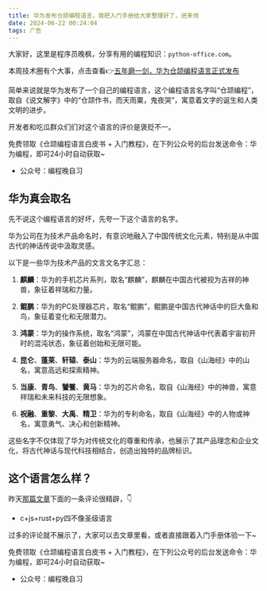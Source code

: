```yaml
---
title: 华为发布仓颉编程语言，我把入门手册给大家整理好了，进来领
date: 2024-06-22 00:24:04
tags: 广告
---
```


大家好，这里是程序员晚枫，分享有用的编程知识：``python-office.com``。

本周技术圈有个大事，点击查看👉[五年磨一剑，华为仓颉编程语言正式发布](https://mp.weixin.qq.com/s/eS4tUi6SwxGq_SekCM-clQ)

简单来说就是华为发布了一个自己的编程语言，这个编程语言名字叫“仓颉编程”，取自《说文解字》中的“仓颉作书，而天雨粟，鬼夜哭”，寓意着文字的诞生和人类文明的进步。

开发者和吃瓜群众们们对这个语言的评价是褒贬不一。

免费领取《仓颉编程语言白皮书 + 入门教程》，在下列公众号的后台发送命令：华为编程，即可24小时自动获取~

- 公众号：编程晚自习

## 华为真会取名

先不说这个编程语言的好坏，先夸一下这个语言的名字。

华为公司在为技术产品命名时，有意识地融入了中国传统文化元素，特别是从中国古代的神话传说中汲取灵感。

以下是一些华为技术产品的文言文名字汇总：

1. **麒麟**：华为的手机芯片系列，取名“麒麟”，麒麟在中国古代被视为吉祥的神兽，象征着祥瑞和力量。

2. **鲲鹏**：华为的PC处理器芯片，取名“鲲鹏”，鲲鹏是中国古代神话中的巨大鱼和鸟，象征着变化和无限潜力。

3. **鸿蒙**：华为的操作系统，取名“鸿蒙”，鸿蒙在中国古代神话中代表着宇宙初开时的混沌状态，象征着创始和无限可能。

4. **昆仑**、**蓬莱**、**轩辕**、**泰山**：华为的云端服务器命名，取自《山海经》中的山名，寓意高远和探索精神。

5. **当康**、**青鸟**、**饕餮**、**黄马**：华为的芯片命名，取自《山海经》中的神兽，寓意祥瑞和未来科技的无限想象。

6. **祝融**、**重黎**、**大禹**、**精卫**：华为的专利命名，取自《山海经》中的人物或神名，寓意勇气、决心和创新精神。

这些名字不仅体现了华为对传统文化的尊重和传承，也展示了其产品理念和企业文化，将古代神话与现代科技相结合，创造出独特的品牌标识。


## 这个语言怎么样？

昨天[那篇文章](https://mp.weixin.qq.com/s/eS4tUi6SwxGq_SekCM-clQ)下面的一条评论很精辟，👇

- c+js+rust+py四不像圣级语言

过多的评论就不展示了，大家可以去文章里看，或者直接跟着入门手册体验一下~

免费领取《仓颉编程语言白皮书 + 入门教程》，在下列公众号的后台发送命令：华为编程，即可24小时自动获取~

- 公众号：编程晚自习




